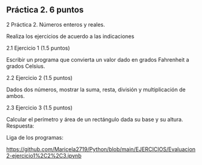 ## Práctica 2. 6 puntos
2 Práctica 2. Números enteros y reales.

Realiza los ejercicios de acuerdo a las indicaciones

2.1 Ejercicio 1 (1.5 puntos)

Escribir un programa que convierta un valor dado en grados Fahrenheit a grados
Celsius.

2.2 Ejercicio 2 (1.5 puntos)

Dados dos números, mostrar la suma, resta, división y multiplicación de
ambos.


2.3 Ejercicio 3 (1.5 puntos)

Calcular el perímetro y área de un rectángulo dada su base y su altura.
Respuesta:


Liga de los programas:

https://github.com/Maricela2719/Python/blob/main/EJERCICIOS/Evaluacion2-ejercicio1%2C2%2C3.ipynb
